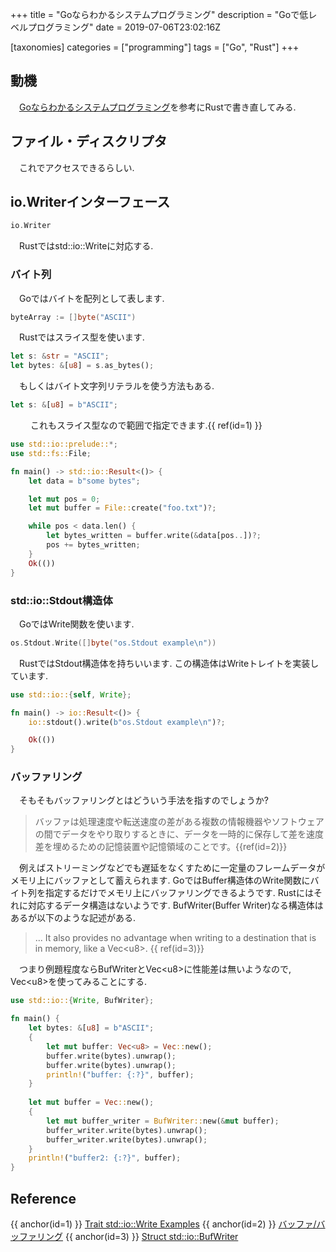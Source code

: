 +++
title = "Goならわかるシステムプログラミング"
description = "Goで低レベルプログラミング"
date = 2019-07-06T23:02:16Z

[taxonomies]
categories = ["programming"]
tags = ["Go", "Rust"]
+++

## 動機

　[Goならわかるシステムプログラミング](https://ascii.jp/elem/000/001/235/1235262/)を参考にRustで書き直してみる.

## ファイル・ディスクリプタ

　これでアクセスできるらしい.

## io.Writerインターフェース

```go
io.Writer
```

　Rustではstd::io::Writeに対応する.

### バイト列

　Goではバイトを配列として表します.

```go
byteArray := []byte("ASCII")
```

　Rustではスライス型を使います.

```rust
let s: &str = "ASCII";
let bytes: &[u8] = s.as_bytes();
```

　もしくはバイト文字列リテラルを使う方法もある.

```rust
let s: &[u8] = b"ASCII";
```
　
　これもスライス型なので範囲で指定できます.{{ ref(id=1) }}

```rust
use std::io::prelude::*;
use std::fs::File;

fn main() -> std::io::Result<()> {
    let data = b"some bytes";

    let mut pos = 0;
    let mut buffer = File::create("foo.txt")?;

    while pos < data.len() {
        let bytes_written = buffer.write(&data[pos..])?;
        pos += bytes_written;
    }
    Ok(())
}
```

### std::io::Stdout構造体

　GoではWrite関数を使います.

```go
os.Stdout.Write([]byte("os.Stdout example\n"))
```

　RustではStdout構造体を持ちいいます. この構造体はWriteトレイトを実装しています.

```rust
use std::io::{self, Write};

fn main() -> io::Result<()> {
    io::stdout().write(b"os.Stdout example\n")?;

    Ok(())
}
```

### バッファリング

　そもそもバッファリングとはどういう手法を指すのでしょうか?

> バッファは処理速度や転送速度の差がある複数の情報機器やソフトウェアの間でデータをやり取りするときに、データを一時的に保存して差を速度差を埋めるための記憶装置や記憶領域のことです。{{ref(id=2)}}

　例えばストリーミングなどでも遅延をなくすために一定量のフレームデータがメモリ上にバッファとして蓄えられます. GoではBuffer構造体のWrite関数にバイト列を指定するだけでメモリ上にバッファリングできるようです. Rustにはそれに対応するデータ構造はないようです. BufWriter(Buffer Writer)なる構造体はあるが以下のような記述がある.

> ... It also provides no advantage when writing to a destination that is in memory, like a Vec\<u8\>. {{ ref(id=3)}}

　つまり例題程度ならBufWriterとVec\<u8\>に性能差は無いようなので, Vec\<u8\>を使ってみることにする.

```rust
use std::io::{Write, BufWriter};

fn main() {
    let bytes: &[u8] = b"ASCII";
    {
        let mut buffer: Vec<u8> = Vec::new();
        buffer.write(bytes).unwrap();
        buffer.write(bytes).unwrap();
        println!("buffer: {:?}", buffer);
    }
    
    let mut buffer = Vec::new();
    {
        let mut buffer_writer = BufWriter::new(&mut buffer);
        buffer_writer.write(bytes).unwrap();
        buffer_writer.write(bytes).unwrap();
    }
    println!("buffer2: {:?}", buffer);
}

```

## Reference

{{ anchor(id=1) }} [Trait std::io::Write Examples](https://doc.rust-lang.org/std/io/trait.Write.html#examples)
{{ anchor(id=2) }} [バッファ/バッファリング](https://dictionary.goo.ne.jp/leaf/strmg/%E3%83%90%E3%83%83%E3%83%95%E3%82%A1%252F%E3%83%90%E3%83%83%E3%83%95%E3%82%A1%E3%83%AA%E3%83%B3%E3%82%B0/m0u/)
{{ anchor(id=3) }} [Struct std::io::BufWriter](https://doc.rust-lang.org/std/io/struct.BufWriter.html#method.with_capacity)
